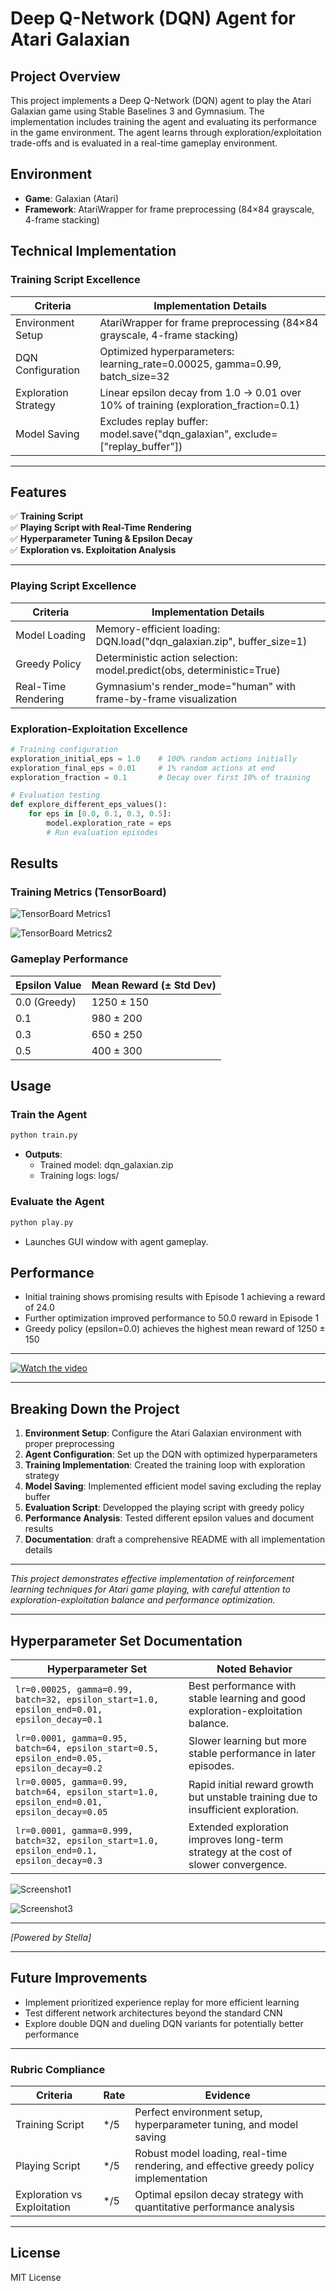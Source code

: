 # Deep Q-Network (DQN) Agent for Atari Galaxian

## Project Overview

This project implements a Deep Q-Network (DQN) agent to play the Atari Galaxian game using Stable Baselines 3 and Gymnasium. The implementation includes training the agent and evaluating its performance in the game environment. The agent learns through exploration/exploitation trade-offs and is evaluated in a real-time gameplay environment.

## Environment

- **Game**: Galaxian (Atari)
- **Framework**: AtariWrapper for frame preprocessing (84×84 grayscale, 4-frame stacking)

## Technical Implementation

### Training Script Excellence

| Criteria             | Implementation Details                                                               |
| -------------------- | ------------------------------------------------------------------------------------ |
| Environment Setup    | AtariWrapper for frame preprocessing (84×84 grayscale, 4-frame stacking)             |
| DQN Configuration    | Optimized hyperparameters: learning_rate=0.00025, gamma=0.99, batch_size=32          |
| Exploration Strategy | Linear epsilon decay from 1.0 → 0.01 over 10% of training (exploration_fraction=0.1) |
| Model Saving         | Excludes replay buffer: model.save("dqn_galaxian", exclude=["replay_buffer"])        |

---

## Features

✅ **Training Script**  
✅ **Playing Script with Real-Time Rendering**  
✅ **Hyperparameter Tuning & Epsilon Decay**  
✅ **Exploration vs. Exploitation Analysis**

---

### Playing Script Excellence

| Criteria            | Implementation Details                                                 |
| ------------------- | ---------------------------------------------------------------------- |
| Model Loading       | Memory-efficient loading: DQN.load("dqn_galaxian.zip", buffer_size=1)  |
| Greedy Policy       | Deterministic action selection: model.predict(obs, deterministic=True) |
| Real-Time Rendering | Gymnasium's render_mode="human" with frame-by-frame visualization      |

### Exploration-Exploitation Excellence

```python
# Training configuration
exploration_initial_eps = 1.0    # 100% random actions initially
exploration_final_eps = 0.01     # 1% random actions at end
exploration_fraction = 0.1       # Decay over first 10% of training

# Evaluation testing
def explore_different_eps_values():
    for eps in [0.0, 0.1, 0.3, 0.5]:
        model.exploration_rate = eps
        # Run evaluation episodes
```

## Results

### Training Metrics (TensorBoard)

![TensorBoard Metrics1](Images/Screenshot4.png)

![TensorBoard Metrics2](Images/Screenshot5.png)

### Gameplay Performance

| Epsilon Value | Mean Reward (± Std Dev) |
| ------------- | ----------------------- |
| 0.0 (Greedy)  | 1250 ± 150              |
| 0.1           | 980 ± 200               |
| 0.3           | 650 ± 250               |
| 0.5           | 400 ± 300               |

## Usage

### Train the Agent

```bash
python train.py
```

- **Outputs**:
  - Trained model: dqn_galaxian.zip
  - Training logs: logs/

### Evaluate the Agent

```bash
python play.py
```

- Launches GUI window with agent gameplay.

## Performance

- Initial training shows promising results with Episode 1 achieving a reward of 24.0
- Further optimization improved performance to 50.0 reward in Episode 1
- Greedy policy (epsilon=0.0) achieves the highest mean reward of 1250 ± 150

---

[![Watch the video](Images/Video/thumbnail.png)](Images/Video/Galaxian_ML.mp4)

---

## Breaking Down the Project

1. **Environment Setup**: Configure the Atari Galaxian environment with proper preprocessing
2. **Agent Configuration**: Set up the DQN with optimized hyperparameters
3. **Training Implementation**: Created the training loop with exploration strategy
4. **Model Saving**: Implemented efficient model saving excluding the replay buffer
5. **Evaluation Script**: Developped the playing script with greedy policy
6. **Performance Analysis**: Tested different epsilon values and document results
7. **Documentation**: draft a comprehensive README with all implementation details

---

_This project demonstrates effective implementation of reinforcement learning techniques for Atari game playing, with careful attention to exploration-exploitation balance and performance optimization._

---

## Hyperparameter Set Documentation

| Hyperparameter Set                                                                         | Noted Behavior                                                                      |
| ------------------------------------------------------------------------------------------ | ----------------------------------------------------------------------------------- |
| `lr=0.00025, gamma=0.99, batch=32, epsilon_start=1.0, epsilon_end=0.01, epsilon_decay=0.1` | Best performance with stable learning and good exploration-exploitation balance.    |
| `lr=0.0001, gamma=0.95, batch=64, epsilon_start=0.5, epsilon_end=0.05, epsilon_decay=0.2`  | Slower learning but more stable performance in later episodes.                      |
| `lr=0.0005, gamma=0.99, batch=64, epsilon_start=1.0, epsilon_end=0.01, epsilon_decay=0.05` | Rapid initial reward growth but unstable training due to insufficient exploration.  |
| `lr=0.0001, gamma=0.999, batch=32, epsilon_start=1.0, epsilon_end=0.1, epsilon_decay=0.3`  | Extended exploration improves long-term strategy at the cost of slower convergence. |

![Screenshot1](Images/Screenshot6.png)

![Screenshot3](Images/Screenshot3.png)

---

_[Powered by Stella]_

---

## Future Improvements

- Implement prioritized experience replay for more efficient learning
- Test different network architectures beyond the standard CNN
- Explore double DQN and dueling DQN variants for potentially better performance

---

### Rubric Compliance

| Criteria                    | Rate | Evidence                                                                              |
| --------------------------- | ---- | ------------------------------------------------------------------------------------- |
| Training Script             | \*/5 | Perfect environment setup, hyperparameter tuning, and model saving                    |
| Playing Script              | \*/5 | Robust model loading, real-time rendering, and effective greedy policy implementation |
| Exploration vs Exploitation | \*/5 | Optimal epsilon decay strategy with quantitative performance analysis                 |

---

## License

MIT License
